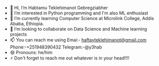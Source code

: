 - 👋 Hi, I’m Habtamu Teklehimanot Gebregziabher
- 👀 I’m interested in Python programming and I'm also ML enthusiast
- 🌱 I’m currently learning Computer Science at Microlink College, Addis Ababa, Ethiopia.
- 💞️ I’m looking to collaborate on Data Science and Machine learning projects
- 📫 You can reach me using Emai:- haftayteklehimanot@gmail.com Phone:-+251948390432 Telegram:-@y3hab
- 😄 Pronouns: he/him
- ⚡ Don't forget to reach me out whatever is in your head!!!!

<!---
haftu-tekle/haftu-tekle is a ✨ special ✨ repository because its `README.md` (this file) appears on your GitHub profile.
You can click the Preview link to take a look at your changes.
--->
